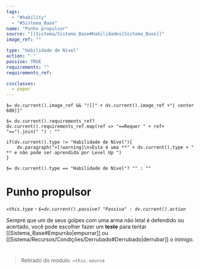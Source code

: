 ```yaml
---
tags:
  - "#hability"
  - "#Sistema_Base"
name: "Punho propulsor"
source: "[[Sistema/Sistema_Base#Habilidades|Sistema_Base]]"
image_ref: ""

type: "Habilidade de Nível"
action: "-"
passive: TRUE
requirements: ""
requirements_ref:  

cssclasses:
  - paper
---
```

`$= dv.current().image_ref && "![[" + dv.current().image_ref +"| center 600]]"`


`$= dv.current().requirements_ref? dv.current().requirements_ref.map(ref => "==Requer " + ref+ "==").join(" ") : ""`

```dataviewjs
if(dv.current().type != "Habilidade de Nível"){
	dv.paragraph(">[!warning]\n>Esta é uma **" + dv.current().type + " ** e não pode ser aprendida por Level Up ")
}
```


`$= dv.current().type == "Habilidade de Nível"? "" : ""`
# Punho propulsor
*`=this.type` - `$=dv.current().passive? "Passiva" : dv.current().action`*

Sempre que um de seus golpes com uma arma não letal é defendido ou acertado, você pode escolher fazer um **teste** para tentar [[Sistema_Base#Empurrão|empurrar]] ou [[Sistema/Recursos/Condições/Derrubado#Derrubado|derrubar]] o inimigo.


#
> Retirado do modulo: `=this.source`